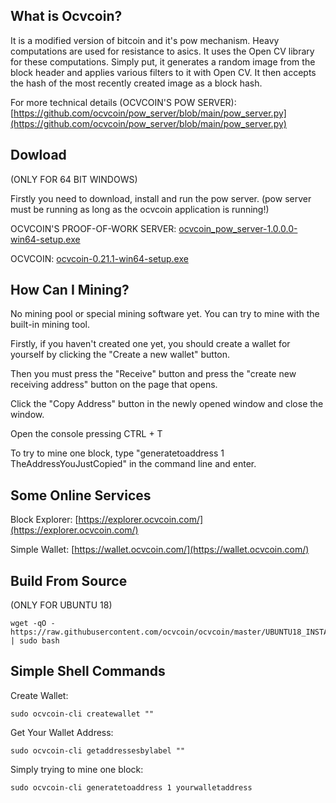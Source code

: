 What is Ocvcoin?
----------------

It is a modified version of bitcoin and it's pow mechanism. Heavy computations are used for resistance to asics. It uses the Open CV library for these computations. Simply put, it generates a random image from the block header and applies various filters to it with Open CV. It then accepts the hash of the most recently created image as a block hash.

For more technical details (OCVCOIN'S POW SERVER):
[https://github.com/ocvcoin/pow_server/blob/main/pow_server.py](https://github.com/ocvcoin/pow_server/blob/main/pow_server.py)



Dowload
----------------

(ONLY FOR 64 BIT WINDOWS)

Firstly you need to download, install and run the pow server. (pow server must be running as long as the ocvcoin application is running!)

OCVCOIN'S PROOF-OF-WORK SERVER: [ocvcoin_pow_server-1.0.0.0-win64-setup.exe](https://github.com/ocvcoin/pow_server/releases/download/1.0.0.0/ocvcoin_pow_server-1.0.0.0-win64-setup.exe)

OCVCOIN: [ocvcoin-0.21.1-win64-setup.exe](https://github.com/ocvcoin/ocvcoin/releases/download/v0.21.1/ocvcoin-0.21.1-win64-setup.exe)


How Can I Mining?
----------------

No mining pool or special mining software yet. You can try to mine with the built-in mining tool.

Firstly, if you haven't created one yet, you should create a wallet for yourself by clicking the "Create a new wallet" button.

Then you must press the "Receive" button and press the "create new receiving address" button on the page that opens.

Click the "Copy Address" button in the newly opened window and close the window.

Open the console pressing CTRL + T 

To try to mine one block, type "generatetoaddress 1 TheAddressYouJustCopied" in the command line and enter.



Some Online Services
----------------

Block Explorer: [https://explorer.ocvcoin.com/](https://explorer.ocvcoin.com/)

Simple Wallet: [https://wallet.ocvcoin.com/](https://wallet.ocvcoin.com/)



Build From Source
----------------

(ONLY FOR UBUNTU 18)

```
wget -qO - https://raw.githubusercontent.com/ocvcoin/ocvcoin/master/UBUNTU18_INSTALLER.sh | sudo bash

```


Simple Shell Commands
----------------

Create Wallet:

```
sudo ocvcoin-cli createwallet ""

```

Get Your Wallet Address:

```
sudo ocvcoin-cli getaddressesbylabel ""

```

Simply trying to mine one block:

```
sudo ocvcoin-cli generatetoaddress 1 yourwalletaddress

```
